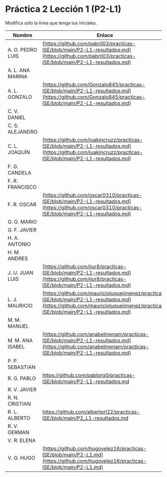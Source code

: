 # Práctica 2 Lección 1 (P2-L1)

Modifica sólo la línea que tenga tus iniciales.

| Nombre       | Enlace                                                                   |
| --------------- | ---------------------------------------------------------- |
| A. O. PEDRO LUIS | [https://github.com/pabril03/practicas-ISE/blob/main/P2-L1-resultados.md](https://github.com/pabril03/practicas-ISE/blob/main/P2-L1-resultados.md)                                                           |
| A. L. ANA MARINA | <!--enlace-->                                                           |
| A. L. GONZALO | [https://github.com/Gonzalo845/practicas-ISE/blob/main/P2-L1-resultados.md](https://github.com/Gonzalo845/practicas-ISE/blob/main/P2-L1-resultados.md)                                                           |
| C. V. DANIEL | <!--enlace-->                                                           |
| C. S. ALEJANDRO | <!--enlace-->                                                           |
| C. L. JOAQUÍN | [https://github.com/juakincruzz/practicas-ISE/blob/main/P2-L1-resultados.md] (https://github.com/juakincruzz/practicas-ISE/blob/main/P2-L1-resultados.md) |
| F. G. CANDELA | <!--enlace-->                                                           |
| F. R. FRANCISCO | <!--enlace-->                                                           |
| F. R. OSCAR | [https://github.com/oscar0310/practicas-ISE/blob/main/P2-L1-resultados.md](https://github.com/oscar0310/practicas-ISE/blob/main/P2-L1-resultados.md)                                                          |
| G. G. MARIO | <!--enlace-->                                                           |
| G. F. JAVIER | <!--enlace-->                                                           |
| H. A. ANTONIO | <!--enlace-->                                                           |
| H. M. ANDRES | <!--enlace-->                                                           |
| J. U. JUAN LUIS | [https://github.com/jiur8/practicas-ISE/blob/main/P2-L1-resultados.md](https://github.com/jiur8/practicas-ISE/blob/main/P2-L1-resultados.md)                                                           |
| L. J. MAURICIO | [https://github.com/mauricioluquejimenez/practicas-ISE/blob/main/P2-L1-resultados.md](https://github.com/mauricioluquejimenez/practicas-ISE/blob/main/P2-L1-resultados.md) |
| M. M. MANUEL | <!--enlace-->                                                           |
| M. M. ANA ISABEL | [https://github.com/anabelmenam/practicas-ISE/blob/main/P2-L1-resultados.md](https://github.com/anabelmenam/practicas-ISE/blob/main/P2-L1-resultados.md)                                                           || M. R. ALEJANDRO | [https://github.com/AlexMr08/practicas-ISE/blob/main/P2-L1-resultados.md](https://github.com/AlexMr08/practicas-ISE/blob/main/P2-L1-resultados.md)                                                           |
| P. P. SEBASTIAN | <!--enlace-->                                                           |
| R. G. PABLO | https://github.com/pablorg0/practicas-ISE/blob/main/P2-L1-resultados.md  |
| R. V. JAVIER | <!--enlace-->                                                           |
| R. N. CRISTIAN | <!--enlace-->                                                           |
| R. L. ALBERTO | https://github.com/albertorl22/practicas-ISE/blob/main/P2_L1-resultados.md |
| R. V. GERMAN | <!--enlace-->                                                           |
| V. R. ELENA | <!--enlace-->                                                           |
| V. G. HUGO | [https://github.com/hugovelez16/practicas-ISE/blob/main/P2-L1.md](https://github.com/hugovelez16/practicas-ISE/blob/main/P2-L1.md) |![image](https://github.com/user-attachments/assets/63484625-c729-4671-9225-d0514989559a)
